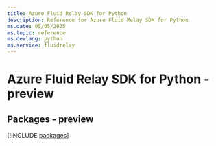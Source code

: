 ```yaml
---
title: Azure Fluid Relay SDK for Python
description: Reference for Azure Fluid Relay SDK for Python
ms.date: 05/05/2025
ms.topic: reference
ms.devlang: python
ms.service: fluidrelay
---
```

# Azure Fluid Relay SDK for Python - preview
## Packages - preview
[!INCLUDE [packages](fluid-relay-index.md)]